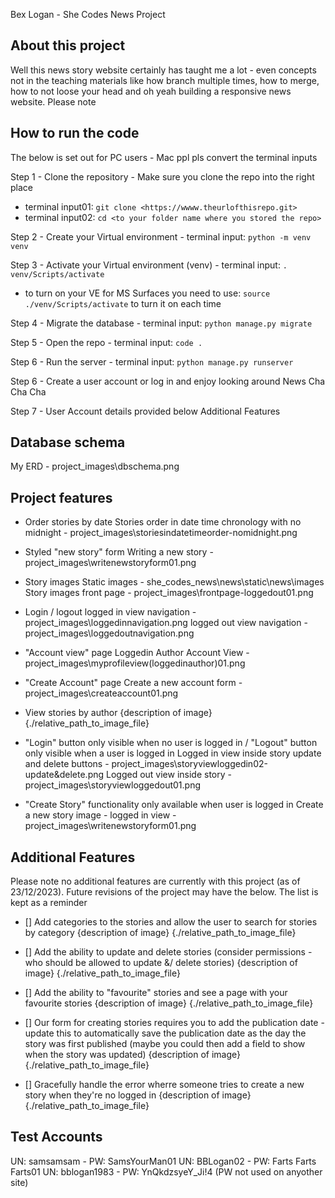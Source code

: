 Bex Logan - She Codes News Project

## About this project
Well this news story website certainly has taught me a lot - even concepts not in the teaching materials like how branch multiple times, how to merge, how to not loose your head and oh yeah building a responsive news website. Please note

## How to run the code
The below is set out for PC users - Mac ppl pls convert the terminal inputs

Step 1 - Clone the repository - Make sure you clone the repo into the right place
- terminal input01: `git clone <https://wwww.theurlofthisrepo.git>`
- terminal input02: `cd <to your folder name where you stored the repo>`

Step 2 - Create your Virtual environment - terminal input: `python -m venv venv`

Step 3 - Activate your Virtual environment (venv) - terminal input: `. venv/Scripts/activate`
- to turn on your VE for MS Surfaces you need to use: `source ./venv/Scripts/activate` to turn it on each time

Step 4 - Migrate the database - terminal input: `python manage.py migrate`

Step 5 - Open the repo - terminal input: `code .`

Step 6 - Run the server - terminal input: `python manage.py runserver`

Step 6 - Create a user account or log in and enjoy looking around News Cha Cha Cha

Step 7 - User Account details provided below Additional Features

## Database schema
My ERD - project_images\dbschema.png

## Project features
- Order stories by date
Stories order in date time chronology with no midnight - project_images\storiesindatetimeorder-nomidnight.png

- Styled "new story" form
Writing a new story - project_images\writenewstoryform01.png

- Story images
Static images - she_codes_news\news\static\news\images
Story images front page - project_images\frontpage-loggedout01.png

- Login / logout
logged in view navigation - project_images\loggedinnavigation.png
logged out view navigation - project_images\loggedoutnavigation.png

- "Account view" page
Loggedin Author Account View - project_images\myprofileview(loggedinauthor)01.png

- "Create Account" page
Create a new account form - project_images\createaccount01.png

- View stories by author
{description of image} {./relative_path_to_image_file}

- "Login" button only visible when no user is logged in / "Logout" button only visible when a user is logged in
Logged in view inside story update and delete buttons - project_images\storyviewloggedin02-update&delete.png
Logged out view inside story - project_images\storyviewloggedout01.png

- "Create Story" functionality only available when user is logged in
Create a new story image - logged in view - project_images\writenewstoryform01.png

## Additional Features
Please note no additional features are currently with this project (as of 23/12/2023). Future revisions of the project may have the below. The list is kept as a reminder

- [] Add categories to the stories and allow the user to search for stories by category
{description of image} {./relative_path_to_image_file}

- [] Add the ability to update and delete stories (consider permissions - who should be allowed to update &/ delete stories)
{description of image} {./relative_path_to_image_file}

- [] Add the ability to "favourite" stories and see a page with your favourite stories
{description of image} {./relative_path_to_image_file}

- [] Our form for creating stories requires you to add the publication date - update this to automatically save the publication date as the day the story was first published (maybe you could then add a field to show when the story was updated)
{description of image} {./relative_path_to_image_file}

- [] Gracefully handle the error wherre someone tries to create a new story when they're no logged in
{description of image} {./relative_path_to_image_file}

## Test Accounts
UN: samsamsam - PW: SamsYourMan01
UN: BBLogan02 - PW: Farts Farts Farts01
UN: bblogan1983 - PW: YnQkdzsyeY_Ji!4 (PW not used on anyother site)
